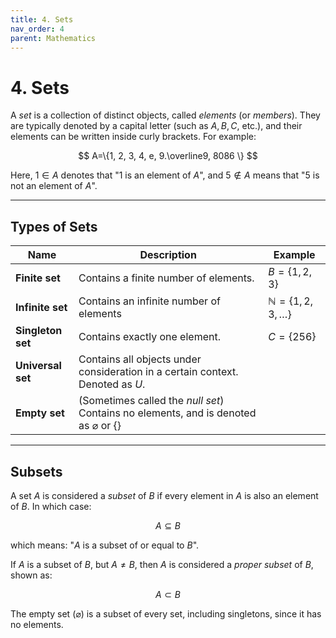 ```yaml
---
title: 4. Sets
nav_order: 4
parent: Mathematics
---
```

# 4. Sets

A *set* is a collection of distinct objects, called *elements* (or *members*). They are typically denoted by a capital letter (such as $A, B, C,$ etc.), and their elements can be written inside curly brackets. For example:

$$
A=\{1, 2, 3, 4, e, 9.\overline9, 8086 \}
$$

Here, $1 \in A$ denotes that "$1$ is an element of $A$", and $5 \notin A$ means that "$5$ is not an element of $A$".

---

## Types of Sets

| Name              | Description                                                                                       | Example                          |
| ----------------- | ------------------------------------------------------------------------------------------------- | -------------------------------- |
| **Finite set**    | Contains a finite number of elements.                                                             | $B=\{1, 2, 3\}$                  |
| **Infinite set**  | Contains an infinite number of elements                                                           | $\mathbb{N}= \{1, 2, 3, \dots\}$ |
| **Singleton set** | Contains exactly one element.                                                                     | $C=\{256\}$                      |
| **Universal set** | Contains all objects under consideration in a certain context. Denoted as $U$.                    |                                  |
| **Empty set**     | (Sometimes called the *null set*) Contains no elements, and is denoted as $\varnothing$ or $\{\}$ |                                  |

---

## Subsets

A set $A$ is considered a *subset* of $B$ if every element in $A$ is also an element of $B$. In which case:

$$
A \subseteq B
$$

which means: "$A$ is a subset of or equal to $B$".

If $A$ is a subset of $B$, but $A \neq B$, then $A$ is considered a *proper subset* of $B$, shown as:

$$
A \subset B
$$

The empty set ($\varnothing$) is a subset of every set, including singletons, since it has no elements.